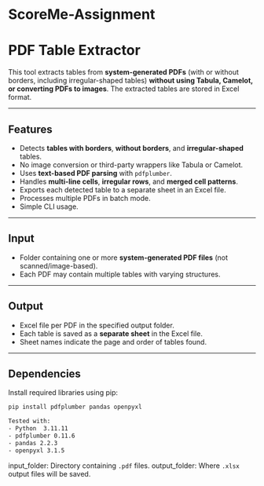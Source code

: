 # ScoreMe-Assignment
# PDF Table Extractor

This tool extracts tables from **system-generated PDFs** (with or without borders, including irregular-shaped tables) **without using Tabula, Camelot, or converting PDFs to images**. The extracted tables are stored in Excel format.

---

## Features

-  Detects **tables with borders**, **without borders**, and **irregular-shaped** tables.
-  No image conversion or third-party wrappers like Tabula or Camelot.
-  Uses **text-based PDF parsing** with `pdfplumber`.
-  Handles **multi-line cells**, **irregular rows**, and **merged cell patterns**.
-  Exports each detected table to a separate sheet in an Excel file.
-  Processes multiple PDFs in batch mode.
-  Simple CLI usage.

---

##  Input

- Folder containing one or more **system-generated PDF files** (not scanned/image-based).
- Each PDF may contain multiple tables with varying structures.

---

##  Output

- Excel file per PDF in the specified output folder.
- Each table is saved as a **separate sheet** in the Excel file.
- Sheet names indicate the page and order of tables found.

---

## Dependencies

Install required libraries using pip:

```bash
pip install pdfplumber pandas openpyxl

Tested with:
- Python  3.11.11
- pdfplumber 0.11.6
- pandas 2.2.3
- openpyxl 3.1.5

```
input_folder: Directory containing `.pdf` files.
output_folder: Where `.xlsx` output files will be saved.



